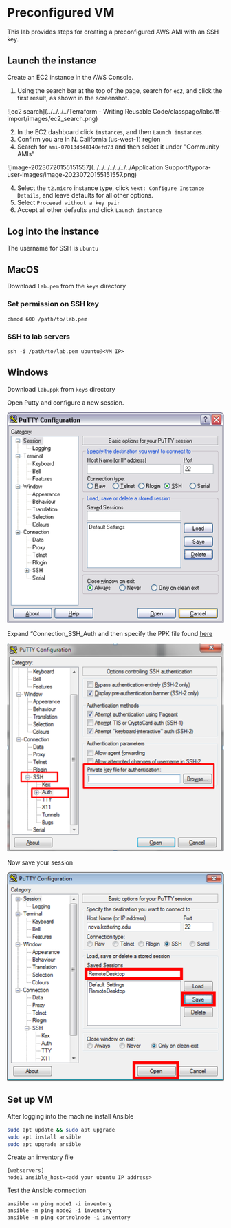 # Preconfigured VM
This lab provides steps for creating a preconfigured AWS AMI with an SSH key.

## Launch the instance 

Create an EC2 instance in the AWS Console. 

1. Using the search bar at the top of the page, search for `ec2`, and click the first result, as shown in the screenshot. 

![ec2 search](../../../../Terraform - Writing Reusable Code/classpage/labs/tf-import/images/ec2_search.png)

2. In the EC2 dashboard click `instances`, and then `Launch instances`. 
3. Confirm you are in N. California (us-west-1) region
4. Search for `ami-07013dd48140efd73` and then select it under "Community AMIs"

![image-20230720155151557](../../../../../../../Application Support/typora-user-images/image-20230720155151557.png)

4. Select the `t2.micro` instance type, click `Next: Configure Instance Details`, and leave defaults for all other options. 
5. Select `Proceeed without a key pair`
6. Accept all other defaults and click `Launch instance`



## Log into the instance

The username for SSH is
`ubuntu`

## MacOS

Download `lab.pem` from the `keys` directory

### Set permission on SSH key

```
chmod 600 /path/to/lab.pem
```



### SSH to lab servers

```
ssh -i /path/to/lab.pem ubuntu@<VM IP> 
```



## Windows

Download `lab.ppk` from `keys` directory

Open Putty and configure a new session.

![C4EC1E64-175D-4C84-8C49-D938337FA35A](images/C4EC1E64-175D-4C84-8C49-D938337FA35A.png)



Expand “Connection_SSH_Auth and then specify the PPK file found [here]()

![6FFB137C-1AD8-48A1-97E6-F5F6DA4BC55B](images/6FFB137C-1AD8-48A1-97E6-F5F6DA4BC55B.png)

Now save your session

![FD3BA694-FD69-4C86-8EAF-4D5FC813EABA](images/FD3BA694-FD69-4C86-8EAF-4D5FC813EABA.png)



## Set up VM

After logging into the machine install Ansible

```bash
sudo apt update && sudo apt upgrade
sudo apt install ansible
sudo apt upgrade ansible
```



Create an inventory file

```
[webservers]
node1 ansible_host=<add your ubuntu IP address>
```



Test the Ansible connection

```
ansible -m ping node1 -i inventory
ansible -m ping node2 -i inventory
ansible -m ping controlnode -i inventory

```



